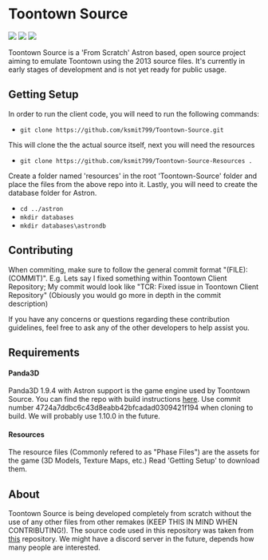 # Toontown Source
![](https://img.shields.io/badge/PRODUCTION-0.0.0-green.svg)
![](https://img.shields.io/badge/DEVELOPMENT-0.0.0-orange.svg)
![](https://img.shields.io/badge/STATE-EARLY--DEV-red.svg)

Toontown Source is a 'From Scratch' Astron based, open source project aiming to emulate Toontown using the 2013 source files. It's currently in early stages of development and is not yet ready for public usage.

## Getting Setup

In order to run the client code, you will need to run the following commands:

* `git clone https://github.com/ksmit799/Toontown-Source.git`

This will clone the the actual source itself, next you will need the resources

* `git clone https://github.com/ksmit799/Toontown-Source-Resources .`

Create a folder named 'resources' in the root 'Toontown-Source' folder and place the files from the above repo into it. Lastly, you will need to create the database folder for Astron.

* `cd ../astron`
* `mkdir databases`
* `mkdir databases\astrondb`

## Contributing

When commiting, make sure to follow the general commit format "(FILE): (COMMIT)". E.g. Lets say I fixed something within Toontown Client Repository; My commit would look like "TCR: Fixed issue in Toontown Client Repository" (Obiously you would go more in depth in the commit description)

If you have any concerns or questions regarding these contribution guidelines, feel free to ask any of the other developers to help assist you.

## Requirements

#### Panda3D
Panda3D 1.9.4 with Astron support is the game engine used by Toontown Source. You can find the repo with build instructions [here](https://github.com/Astron/panda3d). Use commit number 4724a7ddbc6c43d8eabb42bfcadad0309421f194 when cloning to build. We will probably use 1.10.0 in the future.

#### Resources
The resource files (Commonly refered to as "Phase Files") are the assets for the game (3D Models, Texture Maps, etc.) Read 'Getting Setup' to download them.

## About

Toontown Source is being developed completely from scratch without the use of any other files from other remakes (KEEP THIS IN MIND WHEN CONTRIBUTING!). The source code used in this repository was taken from [this](https://github.com/Toonerz/Possible-Toontown-Online-Source) repository. We might have a discord server in the future, depends how many people are interested.
